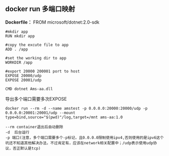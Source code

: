 ## docker run 多端口映射
**Dockerfile：**
    FROM microsoft/dotnet:2.0-sdk

    #mkdir app
    RUN mkdir app

    #copy the excute file to app
    ADD . /app

    #set the working dir to app
    WORKDIR /app

    #export 20000 200001 port to host
    EXPOSE 20000/udp
    EXPOSE 20001/udp

    CMD dotnet Ams-aa.dll

导出多个端口需要多次EXPOSE

    docker run --rm -d --name amstest -p 0.0.0.0:20000:20000/udp -p 0.0.0.0:20001:20001/udp --mount type=bind,source="$(pwd)"/log,target=/mnt ams-aa:1.0

    --rm container退出后自动删除
    -d  后台运行
    -p 端口(注意，多个端口需要多个-p标记，且0.0.0.0限制使用ipv4,否则使用的是ipv6这个坑还不知道其他解决办法，不过肯定有，应该在network相关配置中；/udp表示使用udp协议，否正默认是tcp)
